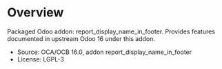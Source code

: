 # Overview

Packaged Odoo addon: report_display_name_in_footer. Provides features documented in upstream Odoo 16 under this addon.

- Source: OCA/OCB 16.0, addon report_display_name_in_footer
- License: LGPL-3
